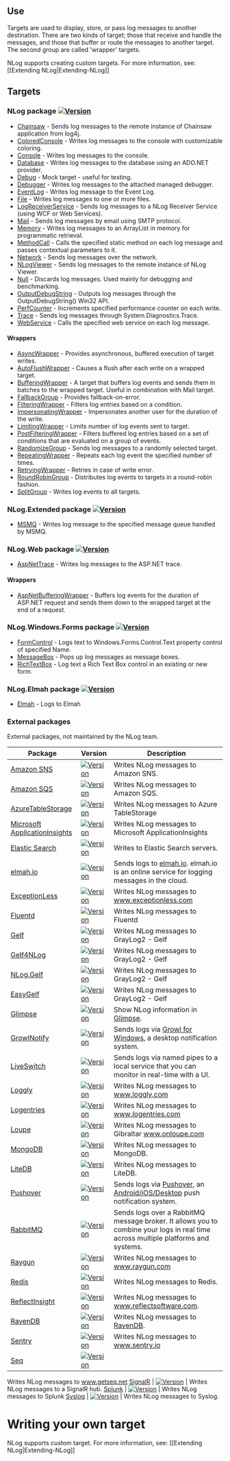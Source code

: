 ## Use
Targets are used to display, store, or pass log messages to another destination. There are two kinds of target; those that receive and handle the messages, and those that buffer or route the messages to another target. The second group are called 'wrapper' targets. 

NLog supports creating custom targets. For more information, see: [[Extending NLog|Extending-NLog]]

## Targets

### NLog package [![Version](https://img.shields.io/nuget/v/NLog.svg)](https://www.nuget.org/packages/NLog)
* [Chainsaw](Chainsaw-target) - Sends log messages to the remote instance of Chainsaw application from log4j.
* [ColoredConsole](ColoredConsole-target) - Writes log messages to the console with customizable coloring.
* [Console](Console-target) - Writes log messages to the console.
* [Database](Database-target) - Writes log messages to the database using an ADO.NET provider.
* [Debug](Debug-target) - Mock target - useful for testing.
* [Debugger](Debugger-target) - Writes log messages to the attached managed debugger.
* [EventLog](EventLog-target) - Writes log message to the Event Log.
* [File](File-target) - Writes log messages to one or more files.
* [LogReceiverService](LogReceiverService-target) - Sends log messages to a NLog Receiver Service (using WCF or Web Services).
* [Mail](Mail-target) - Sends log messages by email using SMTP protocol.
* [Memory](Memory-target) - Writes log messages to an ArrayList in memory for programmatic retrieval.
* [MethodCall](MethodCall-target) - Calls the specified static method on each log message and passes contextual parameters to it.
* [Network](Network-target) - Sends log messages over the network.
* [NLogViewer](NLogViewer-target) - Sends log messages to the remote instance of NLog Viewer.
* [Null](Null-target) - Discards log messages. Used mainly for debugging and benchmarking.
* [OutputDebugString](OutputDebugString-target) - Outputs log messages through the OutputDebugString() Win32 API.
* [PerfCounter](PerfCounter-target) - Increments specified performance counter on each write.
* [Trace](Trace-target) - Sends log messages through System.Diagnostics.Trace.
* [WebService](WebService-target) - Calls the specified web service on each log message.

#### Wrappers
* [AsyncWrapper](AsyncWrapper-target) - Provides asynchronous, buffered execution of target writes.
* [AutoFlushWrapper](AutoFlushWrapper-target) - Causes a flush after each write on a wrapped target.
* [BufferingWrapper](BufferingWrapper-target) - A target that buffers log events and sends them in batches to the wrapped target. Useful in combination with Mail target.
* [FallbackGroup](FallbackGroup-target) - Provides fallback-on-error.
* [FilteringWrapper](FilteringWrapper-target) - Filters log entries based on a condition.
* [ImpersonatingWrapper](ImpersonatingWrapper-target) - Impersonates another user for the duration of the write.
* [LimitingWrapper](LimitingWrapper-target) - Limits number of log events sent to target.
* [PostFilteringWrapper](PostFilteringWrapper-target) - Filters buffered log entries based on a set of conditions that are evaluated on a group of events.
* [RandomizeGroup](RandomizeGroup-target) - Sends log messages to a randomly selected target.
* [RepeatingWrapper](RepeatingWrapper-target) - Repeats each log event the specified number of times.
* [RetryingWrapper](RetryingWrapper-target) - Retries in case of write error.
* [RoundRobinGroup](RoundRobinGroup-target) - Distributes log events to targets in a round-robin fashion.
* [SplitGroup](SplitGroup-target) - Writes log events to all targets.



### NLog.Extended package  [![Version](https://img.shields.io/nuget/v/NLog.Extended.svg)](https://www.nuget.org/packages/NLog.Extended)
* [MSMQ](MSMQ-target) - Writes log message to the specified message queue handled by MSMQ.

### NLog.Web package [![Version](https://img.shields.io/nuget/v/NLog.Web.svg)](https://www.nuget.org/packages/NLog.Web)

* [AspNetTrace](AspNetTrace-target) - Writes log messages to the ASP.NET trace.

#### Wrappers
* [AspNetBufferingWrapper](AspNetBufferingWrapper-target) - Buffers log events for the duration of ASP.NET request and sends them down to the wrapped target at the end of a request.


### NLog.Windows.Forms package [![Version](https://img.shields.io/nuget/v/NLog.Windows.Forms.svg)](https://www.nuget.org/packages/NLog.Windows.Forms)
* [FormControl](FormControl-target) - Logs text to Windows.Forms.Control.Text property control of specified Name.
* [MessageBox](MessageBox-target) - Pops up log messages as message boxes.
* [RichTextBox](https://github.com/NLog/NLog.Windows.Forms/wiki/RichTextBoxTarget) - Log text a Rich Text Box control in an existing or new form.

### NLog.Elmah package [![Version](https://img.shields.io/nuget/v/NLog.Elmah.svg)](https://www.nuget.org/packages/NLog.Elmah)
* [Elmah](Elmah-target) - Logs to Elmah

### External packages
External packages, not maintained by the NLog team.


<!-- PLEASE keep SORTED -->


Package|Version     |Description
-------|------------|------------------------------------------------
[Amazon SNS](https://github.com/Takaloy/NLog.Targets.SNS) | [![Version](https://img.shields.io/nuget/v/NLog.Targets.SNS.svg)](https://www.nuget.org/packages/NLog.Targets.SNS) | Writes NLog messages to Amazon SNS.
[Amazon SQS](https://github.com/aireq/NLog.Targets.SQS) | [![Version](https://img.shields.io/nuget/v/NLog.Targets.SQS.svg)](https://www.nuget.org/packages/NLog.Targets.SQS) | Writes NLog messages to Amazon SQS.
[AzureTableStorage](https://github.com/abkonsta/NLog.Extensions.AzureTableStorage) | [![Version](https://img.shields.io/nuget/v/NLog.Extensions.AzureTableStorage.svg)](https://www.nuget.org/packages/NLog.Extensions.AzureTableStorage/) | Writes NLog messages to Azure TableStorage
[Microsoft ApplicationInsights](https://github.com/Microsoft/ApplicationInsights-dotnet-logging) | [![Version](https://img.shields.io/nuget/v/Microsoft.ApplicationInsights.NLogTarget.svg)](https://www.nuget.org/packages/Microsoft.ApplicationInsights.NLogTarget/) | Writes NLog messages to Microsoft ApplicationInsights
[Elastic Search](https://github.com/ReactiveMarkets/NLog.Targets.ElasticSearch) | [![Version](https://img.shields.io/nuget/v/NLog.Targets.ElasticSearch.svg)](https://www.nuget.org/packages/NLog.Targets.ElasticSearch) | Writes to Elastic Search servers.
[elmah.io](https://github.com/elmahio/elmah.io.nlog)             | [![Version](https://img.shields.io/nuget/v/elmah.io.nlog.svg)](https://www.nuget.org/packages/elmah.io.nlog) | Sends logs to [elmah.io](https://elmah.io). elmah.io is an online service for logging messages in the cloud.
[ExceptionLess](https://github.com/exceptionless/Exceptionless.Net)             | [![Version](https://img.shields.io/nuget/v/Exceptionless.NLog.svg)](https://www.nuget.org/packages/Exceptionless.NLog/) | Writes NLog messages to www.exceptionless.com
[Fluentd](https://github.com/fluent/NLog.Targets.Fluentd) | [![Version](https://img.shields.io/nuget/v/NLog.Targets.Fluentd.svg)](https://www.nuget.org/packages/NLog.Targets.Fluentd/) | Writes NLog messages to Fluentd
[Gelf](https://github.com/2020Legal/NLog.Targets.Gelf)    | [![Version](https://img.shields.io/nuget/v/NLog.Targets.Gelf.svg)](https://www.nuget.org/packages/NLog.Targets.Gelf/) | Writes NLog messages to GrayLog2 - Gelf
[Gelf4NLog](https://github.com/Certegy/Gelf4NLog)             | [![Version](https://img.shields.io/nuget/v/Gelf4NLog.Target.svg)](https://www.nuget.org/packages/Gelf4NLog.Target/) | Writes NLog messages to GrayLog2 - Gelf
[NLog.Gelf](https://github.com/mantasaudickas/NLog.Gelf)             | [![Version](https://img.shields.io/nuget/v/NLog.Gelf.svg)](https://www.nuget.org/packages/NLog.Gelf/) | Writes NLog messages to GrayLog2 - Gelf
[EasyGelf](https://github.com/Pliner/EasyGelf)             | [![Version](https://img.shields.io/nuget/v/EasyGelf.NLog.svg)](https://www.nuget.org/packages/EasyGelf.NLog/) | Writes NLog messages to GrayLog2 - Gelf
[Glimpse](https://github.com/NLog/Glimpse.NLog) | [![Version](https://img.shields.io/nuget/v/Glimpse.NLog.svg)](https://www.nuget.org/packages/Glimpse.NLog) | Show NLog information in [Glimpse](http://getglimpse.com/).
[GrowlNotify](https://github.com/RyanFarley/NLogGrowlNotify)     | [![Version](https://img.shields.io/nuget/v/NLog.Growl.svg)](https://www.nuget.org/packages/NLog.Growl) | Sends logs via [Growl for Windows](http://www.growlforwindows.com/gfw/), a desktop notification system.
[LiveSwitch](https://www.liveswitch.com) | [![Version](https://img.shields.io/nuget/v/LiveSwitch.nlog.svg)](https://www.nuget.org/packages/LiveSwitch.NLog) | Sends logs via named pipes to a local service that you can monitor in real-time with a UI.
[Loggly](https://github.com/neutmute/nlog-targets-loggly)                   | [![Version](https://img.shields.io/nuget/v/NLog.Targets.Loggly.svg)](https://www.nuget.org/packages/NLog.Targets.Loggly/) | Writes NLog messages to www.loggly.com
[Logentries](https://github.com/logentries/le_dotnet)                   | [![Version](https://img.shields.io/nuget/v/Logentries.nlog.svg)](https://www.nuget.org/packages/Logentries.nlog) | Writes NLog messages to www.logentries.com
[Loupe](https://github.com/GibraltarSoftware/Gibraltar.Agent.NLog2)                   | [![Version](https://img.shields.io/nuget/v/Gibraltar.Agent.NLog4.svg)](https://www.nuget.org/packages/Gibraltar.Agent.NLog4) | Writes NLog messages to Gibraltar www.onloupe.com
[MongoDB](https://github.com/loresoft/NLog.Mongo)                      | [![Version](https://img.shields.io/nuget/v/NLog.Mongo.svg)](https://www.nuget.org/packages/NLog.Mongo) | Writes NLog messages to MongoDB. 
[LiteDB](https://github.com/cccsdh/NLog.LiteDB)                      | [![Version](https://img.shields.io/nuget/v/NLog.LiteDB.svg)](https://www.nuget.org/packages/NLog.LiteDB) | Writes NLog messages to LiteDB. 
[Pushover](https://github.com/RobThree/NLog.Targets.Pushover)    | [![Version](http://img.shields.io/nuget/v/NLog.Targets.Pushover.svg)](https://www.nuget.org/packages/NLog.Targets.Pushover) | Sends logs via [Pushover](https://pushover.net/), an [Android/iOS/Desktop](https://pushover.net/clients) push notification system.
[RabbitMQ](https://github.com/adolya/NLog.RabbitMQ)                 | [![Version](https://img.shields.io/nuget/v/NLog.RabbitMQ.Target.svg)](https://www.nuget.org/packages/Nlog.RabbitMQ.Target/) | Sends logs over a RabbitMQ message broker. It allows you to combine your logs in real time across multiple platforms and systems.
[Raygun](https://github.com/MindscapeHQ/NLog.Raygun)                 | [![Version](https://img.shields.io/nuget/v/NLog.Raygun.svg)](https://www.nuget.org/packages/NLog.Raygun/) | Writes NLog messages to www.raygun.com 
[Redis](https://github.com/richclement/NLog.Redis)                 | [![Version](https://img.shields.io/nuget/v/NLog.Redis.svg)](https://www.nuget.org/packages/NLog.Redis/) | Writes NLog messages to Redis. 
[ReflectInsight](https://github.com/reflectsoftware/reflectinsight-extensions-nlog)                 | [![Version](https://img.shields.io/nuget/v/ReflectSoftware.Insight.Extensions.NLog.svg)](https://www.nuget.org/packages/ReflectSoftware.Insight.Extensions.NLog/) | Writes NLog messages to www.reflectsoftware.com. 
[RavenDB](https://github.com/kentcooper/NLog.Raven)                 | [![Version](https://img.shields.io/nuget/v/NLog.Raven.svg)](https://www.nuget.org/packages/Nlog.Raven/) | Writes NLog messages to [RavenDB](https://ravendb.net/). 
[Sentry](https://github.com/CurtisInstruments/NLog.Targets.Sentry)                 | [![Version](https://img.shields.io/nuget/v/NLog.Targets.Sentry3.svg)](https://www.nuget.org/packages/NLog.Targets.Sentry3) | Writes NLog messages to www.sentry.io 
[Seq](https://github.com/datalust/nlog-targets-seq)                 | [![Version](https://img.shields.io/nuget/v/NLog.Targets.Seq.svg)](https://www.nuget.org/packages/NLog.Targets.Seq) |
 Writes NLog messages to www.getseq.net
[SignalR](https://github.com/toddmeinershagen/NLog.SignalR)      | [![Version](https://img.shields.io/nuget/v/NLog.SignalR.svg)](https://www.nuget.org/packages/NLog.SignalR/) | Writes NLog messages to a SignalR hub.
[Splunk](https://github.com/AlanBarber/NLog.Targets.Splunk)                   | [![Version](https://img.shields.io/nuget/v/NLog.Targets.Splunk.svg)](https://www.nuget.org/packages/NLog.Targets.Splunk) | Writes NLog messages to Splunk
[Syslog](https://github.com/graffen/NLog.Targets.Syslog)         | [![Version](https://img.shields.io/nuget/v/NLog.Targets.Syslog.svg)](https://www.nuget.org/packages/NLog.Targets.Syslog) | Writes NLog messages to Syslog.

<!-- PLEASE keep SORTED -->

# Writing your own target
NLog supports custom target. For more information, see: [[Extending NLog|Extending-NLog]]
